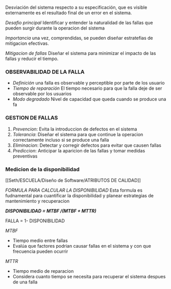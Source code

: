  
 Desviación del sistema respecto a su especificación, que es visible externamente es el resultado final de un error en el sistema. 

*Desafio principal* Identificar y entender la naturalidad de las fallas que pueden surgir durante la operacion del sistema

*Importancia* una vez, comprendidas, se pueden diseñar estratefias de mitigacion efectivas.

*Mitigacion de fallas* Diseñar el sistema para minimizar el impacto de las fallas y reducir el tiempo.

### OBSERVABILIDAD DE LA FALLA

- *Definición* una falla es observable y perceptible por parte de los usuario
- *Tiempo de reparación* El tiempo necesario para que la falla deje de ser observable por los usuarios
- *Modo degradado* Nivel de capacidad que queda cuando se produce una fa

### GESTION DE FALLAS 

1. *Prevencion*: Evita la introduccion de defectos en el sistema
2. *Tolerancia*: Diseñar el sistema para que continue la operacion correctamente incluso si se produce una falla
3. *Eliminacion*: Detectar y corregir defectos para evitar que causen fallas
4. *Prediccion*: Anticipar la aparicion de las fallas y tomar medidas preventivas

### Medicion de la disponibilidad

[[Seth/ESCUELA/Diseño de Software/ATRIBUTOS DE CALIDAD]]

*FORMULA PARA CALCULAR LA DISPONIBILIDAD*
Esta formula es fudnamental para cuantificar la disponibilidad y planear estrategias de mantenimiento y recuperacion 

***DISPONIBILIDAD = MTBF /(MTBF + MTTR)***

FALLA = 1- DISPONIBILIDAD

*MTBF*
- Tiempo medio entre fallas
- Evalúa que factores podrian causar fallas en el sistema y con que frecuencia pueden ocurrir

*MTTR* 
- Tiempo medio de reparacion 
-  Considera cuanto tiempo se necesita para recuperar el sistema despues de una falla
